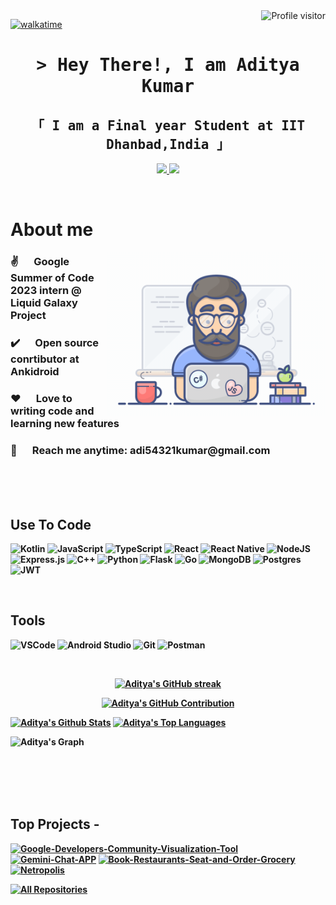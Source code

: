 

<a href="https://komarev.com/ghpvc/?username=soCallmeAdityaKumar">
  <img align="right" src="https://komarev.com/ghpvc/?username=soCallmeAdityaKumar&label=Visitors&color=0e75b6&style=flat" alt="Profile visitor" />
</a>


[![walkatime](https://wakatime.com/badge/user/eebb3dd8-d9b2-40de-9b88-6fd6cac99dbc.svg)](https://wakatime.com/@eebb3dd8-d9b2-40de-9b88-6fd6cac99dbc)

<!-- Intro  -->
<h1 align="center">
        <samp>&gt; Hey There!, I am
                <b><a target="_blank">Aditya Kumar</a></b>
        </samp>
</h1>


<h2 align="center"> 
  <samp>
    「 I am a Final year Student at IIT Dhanbad,India 」
    <br/>
  </samp>
</h2>

<p align="center">
 <a href="https://www.linkedin.com/in/aditya-kumar-86a039227/" target="_blank">
  <img src="https://img.shields.io/badge/LinkedIn-0077B5?style=for-the-badge&logo=linkedin&logoColor=white"/>
 </a>
 <!-- <a href="https://dev.to/alsiam" target="_blank">
  <img src="https://img.shields.io/badge/dev.to-0A0A0A?style=for-the-badge&logo=dev.to&logoColor=white" alt="alsiam" />
 </a> -->
 <a href="https://twitter.com/adi54321kumar" target="_blank">
  <img src="https://img.shields.io/badge/Twitter-1DA1F2?style=for-the-badge&logo=twitter&logoColor=white" />
 </a>
</p>
<br />

<!-- About Section -->
 # About me
 
<p>
 <img align="right" width="350" src="/assets/programmer.gif" alt="Coding gif" />
  
 <h3>✌️ &emsp; <b>Google Summer of Code 2023 intern<b> @ Liquid Galaxy Project <br/></h3>
 <h3>✔️ &emsp; Open source conrtibutor at <b>Ankidroid<b><br/></h3>
 <h3>❤️ &emsp; Love to writing code and learning new features<br/></h3>
 <h3>📧 &emsp; Reach me anytime: adi54321kumar@gmail.com<br/></h3>

</p>

<br/>
<br/>
<br/>

## Use To Code

![Kotlin](https://img.shields.io/badge/kotlin-%237F52FF.svg?style=for-the-badge&logo=kotlin&logoColor=white)
![JavaScript](https://img.shields.io/badge/javascript-%23323330.svg?style=for-the-badge&logo=javascript&logoColor=%23F7DF1E)
![TypeScript](https://img.shields.io/badge/typescript-%23007ACC.svg?style=for-the-badge&logo=typescript&logoColor=white)
![React](https://img.shields.io/badge/react-%2320232a.svg?style=for-the-badge&logo=react&logoColor=%2361DAFB)
![React Native](https://img.shields.io/badge/react_native-%2320232a.svg?style=for-the-badge&logo=react&logoColor=%2361DAFB)
![NodeJS](https://img.shields.io/badge/node.js-6DA55F?style=for-the-badge&logo=node.js&logoColor=white)
![Express.js](https://img.shields.io/badge/express.js-%23404d59.svg?style=for-the-badge&logo=express&logoColor=%2361DAFB)
![C++](https://img.shields.io/badge/c++-%2300599C.svg?style=for-the-badge&logo=c%2B%2B&logoColor=white)
![Python](https://img.shields.io/badge/python-3670A0?style=for-the-badge&logo=python&logoColor=ffdd54)
![Flask](https://img.shields.io/badge/flask-%23000.svg?style=for-the-badge&logo=flask&logoColor=white)
![Go](https://img.shields.io/badge/go-%2300ADD8.svg?style=for-the-badge&logo=go&logoColor=white)
![MongoDB](https://img.shields.io/badge/MongoDB-4EA94B?style=for-the-badge&logo=mongodb&logoColor=white)
![Postgres](https://img.shields.io/badge/postgres-%23316192.svg?style=for-the-badge&logo=postgresql&logoColor=white)
![JWT](https://img.shields.io/badge/JWT-black?style=for-the-badge&logo=JSON%20web%20tokens)

<br/>

## Tools 

![VSCode](https://img.shields.io/badge/Visual_Studio-0078d7?style=for-the-badge&logo=visual%20studio&logoColor=white)
![Android Studio](https://img.shields.io/badge/android%20studio-346ac1?style=for-the-badge&logo=android%20studio&logoColor=white)
![Git](https://img.shields.io/badge/Git-F05032?style=for-the-badge&logo=git&logoColor=white)
![Postman](https://img.shields.io/badge/Postman-FF6C37?style=for-the-badge&logo=postman&logoColor=white)

<br/>



<p align="center">
  <a href="https://github.com/soCallmeAdityaKumar">
    <img src="https://github-readme-streak-stats.herokuapp.com/?user=soCallmeAdityaKumar&theme=radical&border=7F3FBF&background=0D1117" alt="Aditya's GitHub streak"/>
  </a>
</p>

<p align="center">
  <a href="https://github.com/soCallmeAdityaKumar">
    <img src="https://github-profile-summary-cards.vercel.app/api/cards/profile-details?username=soCallmeAdityaKumar&theme=radical" alt="Aditya's GitHub Contribution"/>
  </a>
</p>

<a> 
    <a href="https://github.com/soCallmeAdityaKumar"><img alt="Aditya's Github Stats" src="https://denvercoder1-github-readme-stats.vercel.app/api?username=soCallmeAdityaKumar&show_icons=true&count_private=true&theme=react&border_color=7F3FBF&bg_color=0D1117&title_color=F85D7F&icon_color=F8D866" height="192px" width="49.5%"/></a>
  <a href="https://github.com/soCallmeAdityaKumar"><img alt="Aditya's Top Languages" src="https://denvercoder1-github-readme-stats.vercel.app/api/top-langs/?username=soCallmeAdityaKumar&langs_count=8&layout=compact&theme=react&border_color=7F3FBF&bg_color=0D1117&title_color=F85D7F&icon_color=F8D866" height="192px" width="49.5%"/></a>
  <br/>
</a>


![Aditya's Graph](https://github-readme-activity-graph.vercel.app/graph?username=soCallmeAdityaKumar&custom_title=Aditya's%20GitHub%20Activity%20Graph&bg_color=0D1117&color=7F3FBF&line=7F3FBF&point=7F3FBF&area_color=FFFFFF&title_color=FFFFFF&area=true)


<br/>
<br/>
<br/>
<br/>

## Top Projects -
[![Google-Developers-Community-Visualization-Tool](https://github-readme-stats.vercel.app/api/pin/?username=soCallmeAdityaKumar&repo=Google-Developers-Community-Visualization-Tool&border_color=7F3FBF&bg_color=0D1117&title_color=C9D1D9&text_color=8B949E&icon_color=7F3FBF)](https://github.com/soCallmeAdityaKumar/Google-Developers-Community-Visualization-Tool)
[![Gemini-Chat-APP](https://github-readme-stats.vercel.app/api/pin/?username=soCallmeAdityaKumar&repo=Gemini-Chat-APP&border_color=7F3FBF&bg_color=0D1117&title_color=C9D1D9&text_color=8B949E&icon_color=7F3FBF)](https://github.com/soCallmeAdityaKumar/Gemini-Chat-APP)
[![Book-Restaurants-Seat-and-Order-Grocery](https://github-readme-stats.vercel.app/api/pin/?username=soCallmeAdityaKumar&repo=Book-Restaurants-Seat-and-Order-Grocery&border_color=7F3FBF&bg_color=0D1117&title_color=C9D1D9&text_color=8B949E&icon_color=7F3FBF)](https://github.com/soCallmeAdityaKumar/Book-Restaurants-Seat-and-Order-Grocery)
[![Netropolis](https://github-readme-stats.vercel.app/api/pin/?username=soCallmeAdityaKumar&repo=Netropolis&border_color=7F3FBF&bg_color=0D1117&title_color=C9D1D9&text_color=8B949E&icon_color=7F3FBF)](https://github.com/soCallmeAdityaKumar/Netropolis)  

<p align="left">
  <a href="https://github.com/soCallmeAdityaKumar?tab=repositories" target="_blank"><img alt="All Repositories" title="All Repositories" src="https://img.shields.io/badge/-All%20Repos-2962FF?style=for-the-badge&logo=koding&logoColor=white"/></a>
</p>
